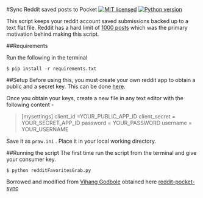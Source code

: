 #Sync Reddit saved posts to Pocket
[![MIT licensed](https://img.shields.io/badge/license-MIT-blue.svg)](https://raw.githubusercontent.com/hyperium/hyper/master/LICENSE) [![Python version](https://img.shields.io/badge/python-3.5-blue.svg)](https://www.python.org/downloads/release/python-350/)

This script keeps your reddit account saved submissions backed up to a text flat file. Reddit has a hard limit of [1000 posts](https://www.reddit.com/r/help/comments/24znn6/i_just_learned_that_reddit_limits_the_number_of/) which was the primary motivation behind making this script. 

##Requirements

Run the following in the terminal
```shell
$ pip install -r requirements.txt
```

##Setup
Before using this, you must create your own reddit app to obtain a public and a secret key. This can be done [here](https://ssl.reddit.com/prefs/apps).

Once you obtain your keys, create a new file in any text editor with the following content -
> [mysettings]
> client_id =YOUR_PUBLIC_APP_ID
> client_secret = YOUR_SECRET_APP_ID
> password = YOUR_PASSWORD
> username = YOUR_USERNAME

Save it as `praw.ini` .
Place it in your local working directory.

##Running the script
The first time run the script from the terminal and give your consumer key.
```shell
$ python redditFavoritesGrab.py 
```

Borrowed and modified from [Vihang Godbole](https://github.com/vihanggodbole) obtained here [reddit-pocket-sync](https://github.com/vihanggodbole/reddit-pocket-sync)
